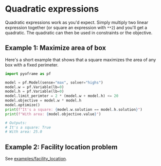 # Quadratic expressions

Quadratic expressions work as you'd expect. Simply multiply two linear expression together (or square an expression with `**2`) and you'll get a quadratic. The quadratic can then be used in constraints or the objective.

## Example 1: Maximize area of box
Here's a short example that shows that a square maximizes the area of any box with a fixed perimeter.

```python
import pyoframe as pf

model = pf.Model(sense="max", solver="highs")
model.w = pf.Variable(lb=0)
model.h = pf.Variable(lb=0)
model.limit_perimter = 2 * (model.w + model.h) <= 20
model.objective = model.w * model.h
model.optimize()
print(f"It's a square: {model.w.solution == model.h.solution}")
print(f"With area: {model.objective.value}")

# Outputs:
# It's a square: True
# With area: 25.0
```

<!-- invisible-code-block: python
assert model.w.solution == model.h.solution
assert model.objective.value == 25
-->

## Example 2: Facility location problem

See [examples/facility_location](../../examples/facility_location.md).

